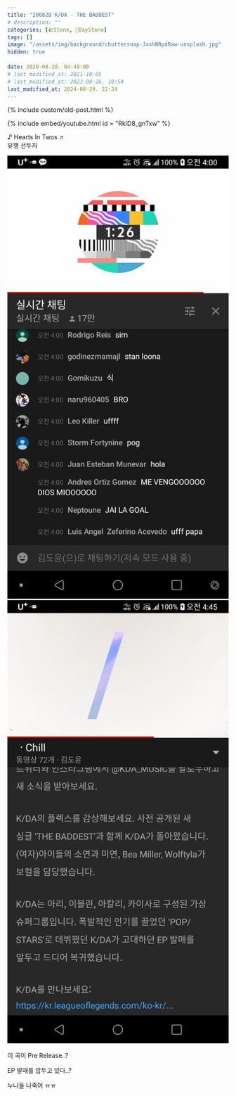 ```yaml
---
title: "200828 K/DA - THE BADDEST"
# description: ""
categories: [🪨Stone, 🌱DayStone]
tags: []
image: "/assets/img/background/chuttersnap-JxxhNRpdRaw-unsplash.jpg"
hidden: true

date: 2020-08-28. 04:49:00
# last_modified_at: 2021-10-05
# last_modified_at: 2023-08-26. 10:54
last_modified_at: 2024-08-29. 22:24
---
```


{% include custom/old-post.html %}

{% include embed/youtube.html id = "​RkID8_gnTxw" %}

♪ Hearts In Twos ♬  
유행 선두자  

![1598557788771](/assets/img/post/2020/200828_0000.png)
![1598557789590](/assets/img/post/2020/200828_0001.png)

이 곡이 Pre Release..?  

EP 발매를 압두고 있다..?  

누나들 나죽어 ㅠㅠ  
